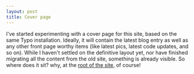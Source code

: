 ```yaml
---
layout: post
title: Cover page
---
```


I've started experimenting with a cover page for this site, based on the same Typo installation. Ideally, it will contain the latest blog entry as well as any other front page worthy items (like latest pics, latest code updates, and so on). While I haven't settled on the definitive layout yet, nor have finished migrating all the content from the old site, something is already visible. So where does it sit? why, at the <a href="http://www.carotena.net">root of the site</a>, of course!
